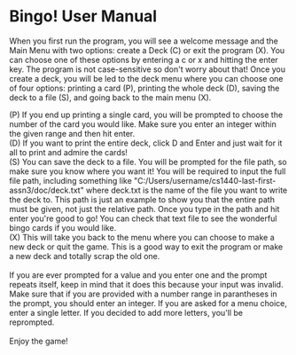 # Bingo! User Manual  	         	  

When you first run the program, you will see a welcome message and the Main Menu
with two options: create a Deck (C) or exit the program (X). You can choose one
of these options by entering a c or x and hitting the enter key. The program is 
not case-sensitive so don't worry about that! Once you create a deck, you will
be led to the deck menu where you can choose one of four options: printing a card (P),
printing the whole deck (D), saving the deck to a file (S), and going back to the main
menu (X). 

(P) If you end up printing a single card, you will be prompted to choose the
number of the card you would like. Make sure you enter an integer within the given range and then hit
enter.\
(D) If you want to print the entire deck, click D and Enter and just wait for it all to print and 
admire the cards!\
(S) You can save the deck to a file. You will be prompted for the file path, so
make sure you know where you want it! You will be required to input the full file path,
including something like "C:/Users/username/cs1440-last-first-assn3/doc/deck.txt"
where deck.txt is the name of the file you want to write the deck to. This path is just
an example to show you that the entire path must be given, not just the relative
path. Once you type in the path and hit enter you're good to go! You can check that
text file to see the wonderful bingo cards if you would like.\
(X) This will take you back to the menu where you can choose to make a new deck
or quit the game. This is a good way to exit the program or make a new deck and 
totally scrap the old one.\
\
If you are ever prompted for a value and you enter one and the prompt repeats itself,
keep in mind that it does this because your input was invalid. Make sure that if you
are provided with a number range in parantheses in the prompt, you should enter an
integer. If you are asked for a menu choice, enter a single letter. If you decided
to add more letters, you'll be reprompted.\
\
Enjoy the game!

